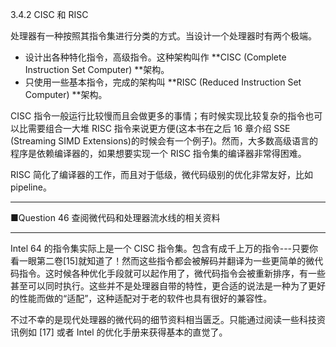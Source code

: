 3.4.2 CISC 和 RISC

处理器有一种按照其指令集进行分类的方式。当设计一个处理器时有两个极端。

* 设计出各种特化指令，高级指令。这种架构叫作 **CISC \(Complete Instruction Set Computer\) **架构。
* 只使用一些基本指令，完成的架构叫 **RISC \(Reduced Instruction Set Computer\) **架构。

CISC 指令一般运行比较慢而且会做更多的事情；有时候实现比较复杂的指令也可以比需要组合一大堆 RISC 指令来说更方便\(这本书在之后 16 章介绍 SSE \(Streaming SIMD Extensions\)的时候会有一个例子\)。然而，大多数高级语言的程序是依赖编译器的，如果想要实现一个 RISC 指令集的编译器非常得困难。

RISC 简化了编译器的工作，而且对于低级，微代码级别的优化非常友好，比如 pipeline。

---

■Question 46 查阅微代码和处理器流水线的相关资料

---

Intel 64 的指令集实际上是一个 CISC 指令集。包含有成千上万的指令---只要你看一眼第二卷\[15\]就知道了！然而这些指令都会被解码并翻译为一些更简单的微代码指令。这时候各种优化手段就可以起作用了，微代码指令会被重新排序，有一些甚至可以同时执行。这些并不是处理器自带的特性，更合适的说法是一种为了更好的性能而做的“适配”，这种适配对于老的软件也具有很好的兼容性。

不过不幸的是现代处理器的微代码的细节资料相当匮乏。只能通过阅读一些科技资讯例如 \[17\] 或者 Intel 的优化手册来获得基本的直觉了。

